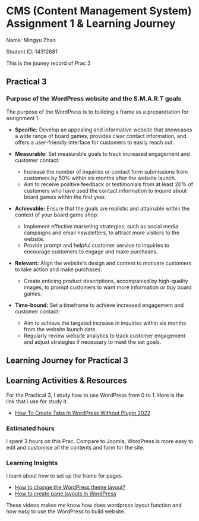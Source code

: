 # CMS (Content Management System) Assignment 1 & Learning Journey
Name: Mingyu Zhao

Student ID: 14312681

This is the jouney record of Prac 3

## Practical 3
### Purpose of the WordPress website and the S.M.A.R.T goals

The purpose of the WordPress is to building a frame as a preparetation for assignment 1 

* **Specific:** Develop an appealing and informative website that showcases a wide range of board games, provides clear contact information, and offers a user-friendly interface for customers to easily reach out.

* **Measurable:** Set measurable goals to track increased engagement and customer contact:
  * Increase the number of inquiries or contact form submissions from customers by 50% within six months after the website launch.
  * Aim to receive positive feedback or testimonials from at least 20% of customers who have used the contact information to inquire about board games within the first year.

* **Achievable:** Ensure that the goals are realistic and attainable within the context of your board game shop:
  * Implement effective marketing strategies, such as social media campaigns and email newsletters, to attract more visitors to the website.
  * Provide prompt and helpful customer service to inquiries to encourage customers to engage and make purchases.

* **Relevant:** Align the website's design and content to motivate customers to take action and make purchases:
  * Create enticing product descriptions, accompanied by high-quality images, to prompt customers to want more information or buy board games.

* **Time-bound:** Set a timeframe to achieve increased engagement and customer contact:
  * Aim to achieve the targeted increase in inquiries within six months from the website launch date.
  * Regularly review website analytics to track customer engagement and adjust strategies if necessary to meet the set goals.
 


## Learning Journey for Practical 3
## Learning Activities & Resources
For the Practical 3, I study how to use WordPress from 0 to 1.
Here is the link that i use for study it.
* [How To Create Tabs In WordPress Without Plugin 2022 ](https://youtu.be/nnewVWP6e4c?si=r4WMgvye31o4FVvP)

### Estimated hours
I spent 3 hours on this Prac. 
Compare to Joomla, WordPress is more easy to edit and customise all the contents and form for the site.

### Learning Insights
I learn about how to set up the frame for pages.
* [How to change the WordPress theme layout?](https://youtu.be/kX9Vk3wAdZ8?si=T3z1XiqAcbwqpPnJ)
* [How to create page layouts in WordPress](https://youtu.be/zHjeBb9obrM?si=V6-iH171NtkF1rZp)

These videos makes me know how does wordpress layout function and how easy to use the WordPress to build website.
